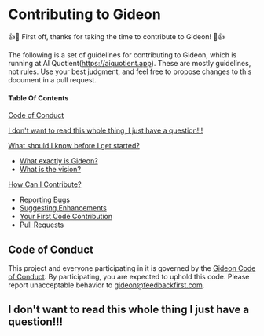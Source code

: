 # Contributing to Gideon

:+1::tada: First off, thanks for taking the time to contribute to Gideon! :tada::+1:

The following is a set of guidelines for contributing to Gideon, which is running at AI Quotient(https://aiquotient.app). These are mostly guidelines, not rules. Use your best judgment, and feel free to propose changes to this document in a pull request.

#### Table Of Contents

[Code of Conduct](#code-of-conduct)

[I don't want to read this whole thing, I just have a question!!!](#i-dont-want-to-read-this-whole-thing-i-just-have-a-question)

[What should I know before I get started?](#what-should-i-know-before-i-get-started)
  * [What exactly is Gideon?](#aiquotient-and-gideon)
  * [What is the vision?](#gideon-vision)

[How Can I Contribute?](#how-can-i-contribute)
  * [Reporting Bugs](#reporting-bugs)
  * [Suggesting Enhancements](#suggesting-enhancements)
  * [Your First Code Contribution](#your-first-code-contribution)
  * [Pull Requests](#pull-requests)

## Code of Conduct

This project and everyone participating in it is governed by the [Gideon Code of Conduct](CODE_OF_CONDUCT.md). By participating, you are expected to uphold this code. Please report unacceptable behavior to [gideon@feedbackfirst.com](mailto:gideon@feedbackfirst.app).

## I don't want to read this whole thing I just have a question!!!


